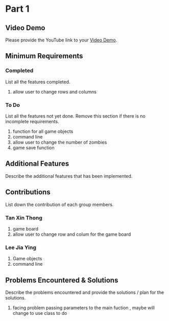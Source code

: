 # Part 1

## Video Demo

Please provide the YouTube link to your [Video Demo](https://youtube.com).

## Minimum Requirements

### Completed

List all the features completed.

1. allow user to change rows and columns

### To Do

List all the features not yet done. Remove this section if there is no incomplete requirements.

1. function for all game objects
2. command line
3. allow user to change the number of zombies
4. game save function

## Additional Features

Describe the additional features that has been implemented.

## Contributions

List down the contribution of each group members.


### Tan Xin Thong

1. game board
2. allow user to change row and colum for the game board

### Lee Jia Ying

1. Game objects
2. command line


## Problems Encountered & Solutions

Describe the problems encountered and provide the solutions / plan for the solutions.
1. facing problem passing parameters to the main fuction , maybe will change to use class to do
